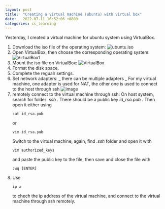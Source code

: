 ```yaml
---
layout: post
title:  "Creating a virtual machine (ubuntu) with virtual box"
date:   2022-07-11 16:52:06 +0800
categories: cs_learning
---
```

Yesterday, I created a virtual machine for ubuntu system using VirtualBox.
1. Download the iso file of the operating system:
![ubuntu.iso](https://user-images.githubusercontent.com/60023638/178227735-87d4dc0a-1926-45e4-86a1-8e09f5452ab7.png)
2. Open VirtualBox, then choose the corresponding operating system:
![VirtualBox1](https://user-images.githubusercontent.com/60023638/178228102-10852f20-308e-4387-897b-616d5f30d79a.png)
3. Mount the iso file on VirtualBox:
![VirtualBox](https://user-images.githubusercontent.com/60023638/178228343-78ea470c-37b3-4726-ab43-eda03661dfde.png)
4. Format the disk space.
5. Complete the regualr settings.
6. Set network adapters:
   _ there can be multiple adapters
   _ For my virtual machine, one adapter is used for NAT, the other one is used to connect to the host through ssh
   ![image](https://user-images.githubusercontent.com/60023638/178288696-2ebb5253-85d5-41f3-933a-73754464c2d0.png)
7. remotely connect to the virtual machine through ssh:
   On host system, search for folder _.ssh_ . There should be a public key _id_rsa.pub_ .
   Then open it either using 
   ```
   cat id_rsa.pub
   ```
   or
   ```
   vim id_rsa.pub
   ```
   Switch to the virtual machine, again, find _.ssh_ folder and open it with
   ```
   vim authorized_keys
   ```
   and paste the public key to the file, then save and close the file with
   ```
   :wq [ENTER]
   ```
8. Use
   ```
   ip a
   ```
   to chech the ip address of the virtual machine, and connect to the virtual machine through ssh remotely.

